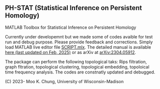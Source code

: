 ## PH-STAT (Statistical Inference on Persistent Homology)

MATLAB Toolbox for Statistical Inference on Persistent Homology

Currently under developemnt but we made some of codes avaible for test run and debug purpose. Please provide feedback and corrections. Simply load MATLAB live editor file [SCRIPT.mlx](https://github.com/laplcebeltrami/PH-STAT/blob/main/SCRIPT.mlx). The detailed manual is available [here (last updated on Feb, 2025)](https://github.com/laplcebeltrami/PH-STAT/blob/main/PH-STAT.pdf) or as arXiv at [arXiv:2304.05912](http://arxiv.org/abs/2304.05912). 

The package can perform the following topological taks: Rips filtration, graph fltration, topological clustering, topological embedding, topoloical time frequency analysis. The codes are constnatly updated and debugged. 


(C) 2023- Moo K. Chung, University of Wisconsin-Madison


